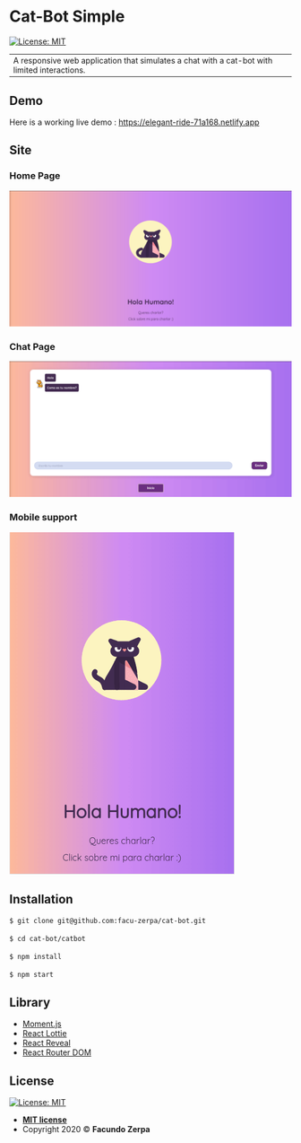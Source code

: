 # Cat-Bot Simple

[![License: MIT](https://img.shields.io/badge/License-MIT-blue.svg)](https://opensource.org/licenses/MIT)
 
<table>
<tr>
<td>
  A responsive web application that simulates a chat with a cat-bot with limited interactions.
</td>
</tr>
</table>

## Demo
Here is a working live demo : https://elegant-ride-71a168.netlify.app

## Site

### Home Page

![](gif/home.gif)

### Chat Page

![](gif/chat.gif)


### Mobile support

![](gif/responsive.gif)

## Installation


```shell
$ git clone git@github.com:facu-zerpa/cat-bot.git

$ cd cat-bot/catbot

$ npm install

$ npm start
```

## Library

- [Moment.js](https://momentjs.com/)
- [React Lottie](https://www.npmjs.com/package/react-lottie)
- [React Reveal](https://www.npmjs.com/package/react-reveal)
- [React Router DOM](https://www.npmjs.com/package/react-router-dom)

## License

 [![License: MIT](https://img.shields.io/badge/License-MIT-blue.svg)](https://opensource.org/licenses/MIT)

- **[MIT license](http://opensource.org/licenses/mit-license.php)**
- Copyright 2020 © **Facundo Zerpa**
